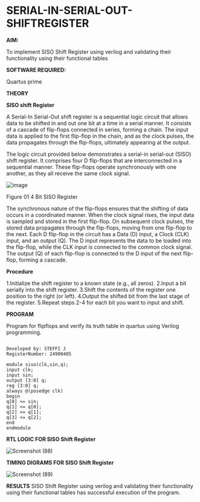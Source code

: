 # SERIAL-IN-SERIAL-OUT-SHIFTREGISTER

**AIM:**

To implement  SISO Shift Register using verilog and validating their functionality using their functional tables

**SOFTWARE REQUIRED:**

Quartus prime

**THEORY**

**SISO shift Register**

A Serial-In Serial-Out shift register is a sequential logic circuit that allows data to be shifted in and out one bit at a time in a serial manner. It consists of a cascade of flip-flops connected in series, forming a chain. The input data is applied to the first flip-flop in the chain, and as the clock pulses, the data propagates through the flip-flops, ultimately appearing at the output.

The logic circuit provided below demonstrates a serial-in serial-out (SISO) shift register. It comprises four D flip-flops that are interconnected in a sequential manner. These flip-flops operate synchronously with one another, as they all receive the same clock signal.

![image](https://github.com/naavaneetha/SERIAL-IN-SERIAL-OUT-SHIFTREGISTER/assets/154305477/e81c4072-37f9-46c6-8145-566764b74c3a)

Figure 01 4 Bit SISO Register

The synchronous nature of the flip-flops ensures that the shifting of data occurs in a coordinated manner. When the clock signal rises, the input data is sampled and stored in the first flip-flop. On subsequent clock pulses, the stored data propagates through the flip-flops, moving from one flip-flop to the next.
Each D flip-flop in the circuit has a Data (D) input, a Clock (CLK) input, and an output (Q). The D input represents the data to be loaded into the flip-flop, while the CLK input is connected to the common clock signal. The output (Q) of each flip-flop is connected to the D input of the next flip-flop, forming a cascade.

**Procedure**


1.Initialize the shift register to a known state (e.g., all zeros).
2.Input a bit serially into the shift register. 
3.Shift the contents of the register one position to the right (or left). 
4.Output the shifted bit from the last stage of the register. 
5.Repeat steps 2-4 for each bit you want to input and shift.


**PROGRAM**

 Program for flipflops and verify its truth table in quartus using Verilog programming.
```

Developed by: STEFFI J
RegisterNumber: 24900405

```
```
module siso(clk,sin,q);
input clk;
input sin;
output [3:0] q;
reg [3:0] q;
always @(posedge clk)
begin
q[0] <= sin;
q[1] <= q[0];
q[2] <= q[1];
q[3] <= q[2];
end
endmodule

```

**RTL LOGIC FOR SISO Shift Register**

![Screenshot (88)](https://github.com/user-attachments/assets/2455f0af-7546-4877-a976-20884865f16b)



**TIMING DIGRAMS FOR SISO Shift Register**

![Screenshot (89)](https://github.com/user-attachments/assets/328ab530-a15f-484e-8bda-a517249fd4c7)


**RESULTS**
SISO Shift Register using verilog and validating their functionality using their functional tables has successful execution of the program.
